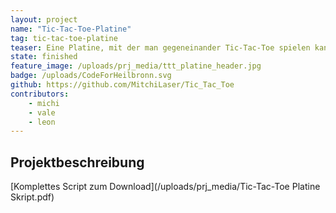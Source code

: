 ```yaml
---
layout: project
name: "Tic-Tac-Toe-Platine"
tag: tic-tac-toe-platine
teaser: Eine Platine, mit der man gegeneinander Tic-Tac-Toe spielen kann
state: finished
feature_image: /uploads/prj_media/ttt_platine_header.jpg
badge: /uploads/CodeForHeilbronn.svg
github: https://github.com/MitchiLaser/Tic_Tac_Toe
contributors:
    - michi
    - vale
    - leon
---
```


## Projektbeschreibung

[Komplettes Script zum Download](/uploads/prj_media/Tic-Tac-Toe Platine Skript.pdf)